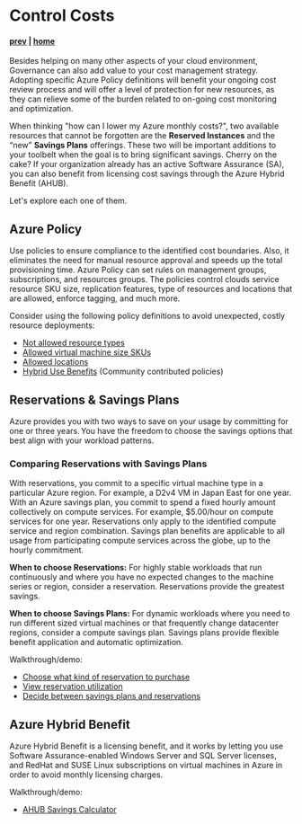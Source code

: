 # Control Costs

#### [prev](./optimize.md) | [home](./readme.md)  

Besides helping on many other aspects of your cloud environment, Governance can also add value to your cost management strategy. Adopting specific Azure Policy definitions will benefit your ongoing cost review process and will offer a level of protection for new resources, as they can relieve some of the burden related to on-going cost monitoring and optimization.

When thinking "how can I lower my Azure monthly costs?", two available resources that cannot be forgotten are the **Reserved Instances** and the “new” **Savings Plans** offerings. These two will be important additions to your toolbelt when the goal is to bring significant savings. Cherry on the cake? If your organization already has an active Software Assurance (SA), you can also benefit from licensing cost savings through the Azure Hybrid Benefit (AHUB).

Let's explore each one of them.


## Azure Policy 

Use policies to ensure compliance to the identified cost boundaries. Also, it eliminates the need for manual resource approval and speeds up the total provisioning time.
Azure Policy can set rules on management groups, subscriptions, and resources groups. The policies control clouds service resource SKU size, replication features, type of resources and locations that are allowed, enforce tagging, and much more. 

Consider using the following policy definitions to avoid unexpected, costly resource deployments:
- [Not allowed resource types](https://portal.azure.com/#blade/Microsoft_Azure_Policy/PolicyDetailBlade/definitionId/%2Fproviders%2FMicrosoft.Authorization%2FpolicyDefinitions%2F6c112d4e-5bc7-47ae-a041-ea2d9dccd749)
- [Allowed virtual machine size SKUs](https://portal.azure.com/#blade/Microsoft_Azure_Policy/PolicyDetailBlade/definitionId/%2Fproviders%2FMicrosoft.Authorization%2FpolicyDefinitions%2Fcccc23c7-8427-4f53-ad12-b6a63eb452b3)
- [Allowed locations](https://ms.portal.azure.com/#view/Microsoft_Azure_Policy/PolicyDetailBlade/definitionId/%2Fproviders%2FMicrosoft.Authorization%2FpolicyDefinitions%2Fe56962a6-4747-49cd-b67b-bf8b01975c4c)
- [Hybrid Use Benefits](https://github.com/Azure/Community-Policy/tree/master/Policies/HybridUseBenefits) (Community contributed policies)

## Reservations & Savings Plans

Azure provides you with two ways to save on your usage by committing for one or three years. You have the freedom to choose the savings options that best align with your workload patterns.


### Comparing Reservations with Savings Plans

With reservations, you commit to a specific virtual machine type in a particular Azure region. For example, a D2v4 VM in Japan East for one year. With an Azure savings plan, you commit to spend a fixed hourly amount collectively on compute services. For example, $5.00/hour on compute services for one year. Reservations only apply to the identified compute service and region combination. Savings plan benefits are applicable to all usage from participating compute services across the globe, up to the hourly commitment.

**When to choose Reservations:** For highly stable workloads that run continuously and where you have no expected changes to the machine series or region, consider a reservation. Reservations provide the greatest savings.

**When to choose Savings Plans:** For dynamic workloads where you need to run different sized virtual machines or that frequently change datacenter regions, consider a compute savings plan. Savings plans provide flexible benefit application and automatic optimization.

Walkthrough/demo:  

- [Choose what kind of reservation to purchase](https://learn.microsoft.com/en-us/azure/cost-management-billing/reservations/determine-reservation-purchase#recommendations-in-the-azure-portal)
- [View reservation utilization](https://learn.microsoft.com/en-us/azure/cost-management-billing/reservations/reservation-utilization)
- [Decide between savings plans and reservations](https://learn.microsoft.com/en-us/azure/cost-management-billing/savings-plan/decide-between-savings-plan-reservation)


## Azure Hybrid Benefit

Azure Hybrid Benefit is a licensing benefit, and it works by letting you use Software Assurance-enabled Windows Server and SQL Server licenses, and RedHat and SUSE Linux subscriptions on virtual machines in Azure in order to avoid monthly licensing charges. 

Walkthrough/demo: 

- [AHUB Savings Calculator](https://azure.microsoft.com/en-us/pricing/hybrid-benefit)
